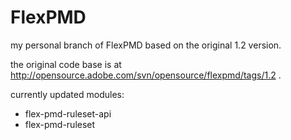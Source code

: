 FlexPMD
=======

my personal branch of FlexPMD based on the original 1.2 version.

the original code base is at http://opensource.adobe.com/svn/opensource/flexpmd/tags/1.2 .


currently updated modules:

- flex-pmd-ruleset-api
- flex-pmd-ruleset
